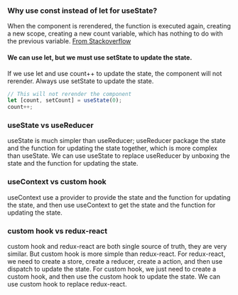 ### Why use const instead of let for useState?
When the component is rerendered, the function is executed again, creating a new scope, creating a new count variable, which has nothing to do with the previous variable. [From Stackoverflow](https://stackoverflow.com/questions/58860021/why-react-hook-usestate-uses-const-and-not-let)
#### We can use let, but we must use setState to update the state.
If we use let and use count++ to update the state, the component will not rerender. Always use setState to update the state.
```javascript
// This will not rerender the component
let [count, setCount] = useState(0);
count++;
```
### useState vs useReducer
useState is much simpler than useReducer; useReducer package the state and the function for updating the state together, which is more complex than useState.
We can use useState to replace useReducer by unboxing the state and the function for updating the state.


### useContext vs custom hook
useContext use a provider to provide the state and the function for updating the state, and then use useContext to get the state and the function for updating the state. 

### custom hook vs redux-react
custom hook and redux-react are both single source of truth, they are very similar. But custom hook is more simple than redux-react. For redux-react, we need to create a store, create a reducer, create a action, and then use dispatch to update the state. For custom hook, we just need to create a custom hook, and then use the custom hook to update the state. We can use custom hook to replace redux-react.
